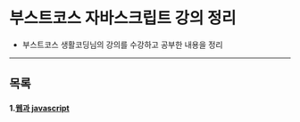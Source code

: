 # 부스트코스 자바스크립트 강의 정리
- 부스트코스 생활코딩님의 강의를 수강하고 공부한 내용을 정리
***
## 목록
#### 1.[웹과 javascript](/웹과javascript.md)
  